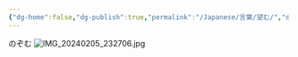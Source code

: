 ```yaml
---
{"dg-home":false,"dg-publish":true,"permalink":"/Japanese/言葉/望む/","dgPassFrontmatter":true}
---
```



のぞむ
![IMG_20240205_232706.jpg](/img/user/resources/%E8%91%AC%E9%80%81%E3%81%AE%E3%83%95%E3%83%AA%E3%83%BC%E3%83%AC%E3%83%B3/IMG_20240205_232706.jpg)

